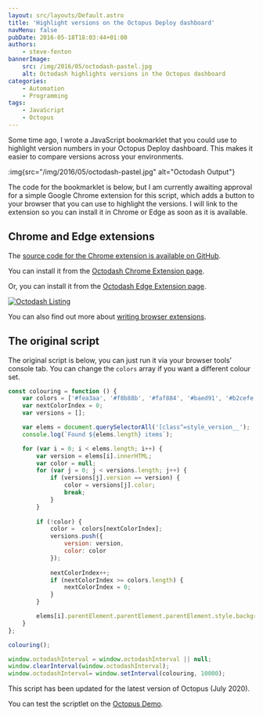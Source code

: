 ```yaml
---
layout: src/layouts/Default.astro
title: 'Highlight versions on the Octopus Deploy dashboard'
navMenu: false
pubDate: 2016-05-18T18:03:44+01:00
authors:
    - steve-fenton
bannerImage:
    src: /img/2016/05/octodash-pastel.jpg
    alt: Octodash highlights versions in the Octopus dashboard
categories:
    - Automation
    - Programming
tags:
    - JavaScript
    - Octopus
---
```


Some time ago, I wrote a JavaScript bookmarklet that you could use to highlight version numbers in your Octopus Deploy dashboard. This makes it easier to compare versions across your environments.

:img{src="/img/2016/05/octodash-pastel.jpg" alt="Octodash Output"}

The code for the bookmarklet is below, but I am currently awaiting approval for a simple Google Chrome extension for this script, which adds a button to your browser that you can use to highlight the versions. I will link to the extension so you can install it in Chrome or Edge as soon as it is available.

## Chrome and Edge extensions

The [source code for the Chrome extension is available on GitHub](https://github.com/Steve-Fenton/octodash).

You can install it from the [Octodash Chrome Extension page](https://chrome.google.com/webstore/detail/octodash/fibfpjkgbnjceeblhkbmabfhebmdogcl).

Or, you can install it from the [Octodash Edge Extension page](https://microsoftedge.microsoft.com/addons/search/octodash).

[![Octodash Listing](/img/2016/05/octodash.png)](/2016/05/highlight-versions-on-octopus-deploy-dashboard/octodash/)

You can also find out more about [writing browser extensions](/2022/02/how-to-create-a-browser-extension-for-edge-or-chrome/).

## The original script

The original script is below, you can just run it via your browser tools’ console tab. You can change the `colors` array if you want a different colour set.

```javascript
const colouring = function () {
    var colors = ['#fea3aa', '#f8b88b', '#faf884', '#baed91', '#b2cefe', '#f2a2e8'];
    var nextColorIndex = 0;
    var versions = [];

    var elems = document.querySelectorAll('[class^=style_version__');
    console.log(`Found ${elems.length} items`);

    for (var i = 0; i < elems.length; i++) {
        var version = elems[i].innerHTML;
        var color = null;
        for (var j = 0; j < versions.length; j++) {
            if (versions[j].version == version) {
                color = versions[j].color;
                break;
            }
        }
        
        if (!color) {
            color =  colors[nextColorIndex];
            versions.push({
                version: version,
                color: color
            });
            
            nextColorIndex++;
            if (nextColorIndex >= colors.length) {
                nextColorIndex = 0;
            }
        }

        elems[i].parentElement.parentElement.parentElement.style.backgroundColor = color;
    }
};

colouring();

window.octodashInterval = window.octodashInterval || null;
window.clearInterval(window.octodashInterval);
window.octodashInterval= window.setInterval(colouring, 10000);
```

This script has been updated for the latest version of Octopus (July 2020).

You can test the scriptlet on the [Octopus Demo](https://demo.octopusdeploy.com/app#/).